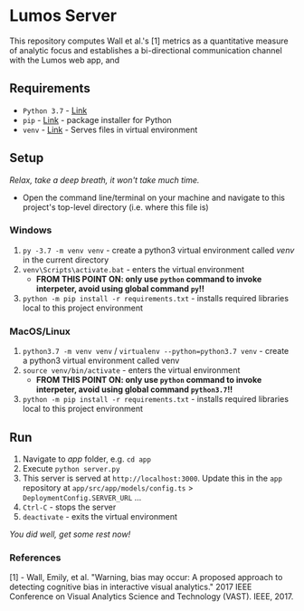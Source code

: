 # Lumos Server

This repository computes Wall et al.'s [1] metrics as a quantitative measure of analytic focus and establishes a bi-directional communication channel with the Lumos web app, and

## Requirements

- `Python 3.7` - [Link](https://www.python.org/)
- `pip` - [Link](https://pypi.org/project/pip/) - package installer for Python
- `venv` - [Link](https://docs.python.org/3/library/venv.html) - Serves files in virtual environment

## Setup

_Relax, take a deep breath, it won't take much time._
- Open the command line/terminal on your machine and navigate to this project's top-level directory (i.e. where this file is)

### Windows

1. `py -3.7 -m venv venv` - create a python3 virtual environment called _venv_ in the current directory
2. `venv\Scripts\activate.bat` - enters the virtual environment
   - **FROM THIS POINT ON: only use `python` command to invoke interpeter, avoid using global command `py`!!**
3. `python -m pip install -r requirements.txt` - installs required libraries local to this project environment

### MacOS/Linux

1. `python3.7 -m venv venv` / `virtualenv --python=python3.7 venv` - create a python3 virtual environment called venv
2. `source venv/bin/activate` - enters the virtual environment
   - **FROM THIS POINT ON: only use `python` command to invoke interpeter, avoid using global command `python3.7`!!**
3. `python -m pip install -r requirements.txt` - installs required libraries local to this project environment

## Run

1. Navigate to _app_ folder, e.g. `cd app`
2. Execute `python server.py`
3. This server is served at `http://localhost:3000`. Update this in the `app` repository at `app/src/app/models/config.ts` > `DeploymentConfig.SERVER_URL`
...
4. `Ctrl-C` - stops the server
5. `deactivate` - exits the virtual environment

_You did well, get some rest now!_


### References
\[1\] - Wall, Emily, et al. "Warning, bias may occur: A proposed approach to detecting cognitive bias in interactive visual analytics." 2017 IEEE Conference on Visual Analytics Science and Technology (VAST). IEEE, 2017.
